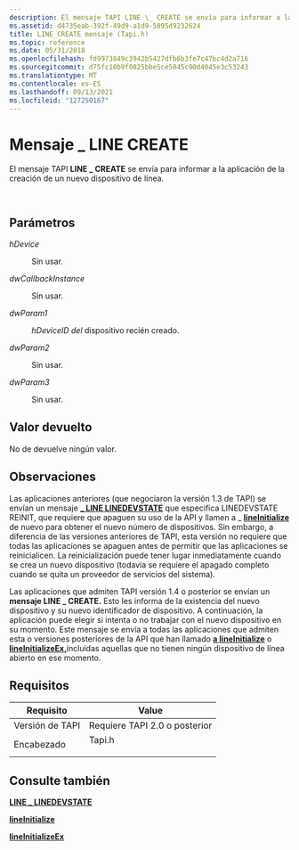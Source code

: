 ```yaml
---
description: El mensaje TAPI LINE \_ CREATE se envía para informar a la aplicación de la creación de un nuevo dispositivo de línea.
ms.assetid: d4735eab-392f-49d9-a1d9-5895d9232624
title: LINE_CREATE mensaje (Tapi.h)
ms.topic: reference
ms.date: 05/31/2018
ms.openlocfilehash: fd9973849c3942b5427dfb6b3fe7c47bc4d2a716
ms.sourcegitcommit: d75fc10b9f0825bbe5ce5045c90d4045e3c53243
ms.translationtype: MT
ms.contentlocale: es-ES
ms.lasthandoff: 09/13/2021
ms.locfileid: "127250167"
---
```

# <a name="line_create-message"></a>Mensaje \_ LINE CREATE

El mensaje TAPI **LINE \_ CREATE** se envía para informar a la aplicación de la creación de un nuevo dispositivo de línea.


```C++
            
```



## <a name="parameters"></a>Parámetros

<dl> <dt>

*hDevice* 
</dt> <dd>

Sin usar.

</dd> <dt>

*dwCallbackInstance* 
</dt> <dd>

Sin usar.

</dd> <dt>

*dwParam1* 
</dt> <dd>

*hDeviceID del* dispositivo recién creado.

</dd> <dt>

*dwParam2* 
</dt> <dd>

Sin usar.

</dd> <dt>

*dwParam3* 
</dt> <dd>

Sin usar.

</dd> </dl>

## <a name="return-value"></a>Valor devuelto

No de devuelve ningún valor.

## <a name="remarks"></a>Observaciones

Las aplicaciones anteriores (que negociaron la versión 1.3 de TAPI) se envían un mensaje [**\_ LINE LINEDEVSTATE**](line-linedevstate.md) que especifica LINEDEVSTATE REINIT, que requiere que apaguen su uso de la API y llamen a \_ [**lineInitialize**](/windows/desktop/api/Tapi/nf-tapi-lineinitialize) de nuevo para obtener el nuevo número de dispositivos. Sin embargo, a diferencia de las versiones anteriores de TAPI, esta versión no requiere que todas las aplicaciones se apaguen antes de permitir que las aplicaciones se reinicialicen. La reinicialización puede tener lugar inmediatamente cuando se crea un nuevo dispositivo (todavía se requiere el apagado completo cuando se quita un proveedor de servicios del sistema).

Las aplicaciones que admiten TAPI versión 1.4 o posterior se envían un **mensaje LINE \_ CREATE.** Esto les informa de la existencia del nuevo dispositivo y su nuevo identificador de dispositivo. A continuación, la aplicación puede elegir si intenta o no trabajar con el nuevo dispositivo en su momento. Este mensaje se envía a todas las aplicaciones que admiten esta o versiones posteriores de la API que han llamado [**a lineInitialize**](/windows/desktop/api/Tapi/nf-tapi-lineinitialize) o [**lineInitializeEx,**](/windows/desktop/api/Tapi/nf-tapi-lineinitializeexa)incluidas aquellas que no tienen ningún dispositivo de línea abierto en ese momento.

## <a name="requirements"></a>Requisitos



| Requisito | Value |
|-------------------------|-----------------------------------------------------------------------------------|
| Versión de TAPI<br/> | Requiere TAPI 2.0 o posterior<br/>                                             |
| Encabezado<br/>       | <dl> <dt>Tapi.h</dt> </dl> |



## <a name="see-also"></a>Consulte también

<dl> <dt>

[**LINE \_ LINEDEVSTATE**](line-linedevstate.md)
</dt> <dt>

[**lineInitialize**](/windows/desktop/api/Tapi/nf-tapi-lineinitialize)
</dt> <dt>

[**lineInitializeEx**](/windows/desktop/api/Tapi/nf-tapi-lineinitializeexa)
</dt> </dl>

 

 




